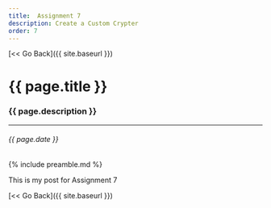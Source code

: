 ```yaml
---
title:  Assignment 7
description: Create a Custom Crypter
order: 7
---
```


[&lt;&lt; Go Back]({{ site.baseurl }})


# {{ page.title }}
### {{ page.description }}
___
###### {{ page.date }}


{% include preamble.md %}


This is my post for Assignment 7


[&lt;&lt; Go Back]({{ site.baseurl }})
